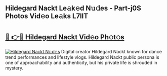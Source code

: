## Hildegard Nackt Le𝚊k𝚎d N𝚞𝚍es - Part-j0S Photos Vid𝚎o Le𝚊ks L7lIT

# <h2><a href="http://fb8kg4f.evod.top/?m=Hildegard+Nackt">🔗 👉🔴 Hildegard Nackt Vid𝚎o Ph𝚘t𝚘s</a></h2>

[![Hildegard Nackt N𝚞d𝚎s](https://i.imgur.com/8V9OHl7.gif)](http://fb8kg4f.evod.top/?m=Hildegard+Nackt)
Digital creator Hildegard Nackt known for dance trend performances and lifestyle vlogs. Hildegard Nackt public persona is one of approachability and authenticity, but his private life is shrouded in mystery. 
